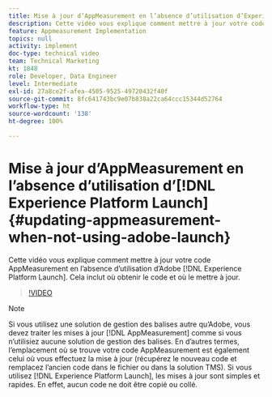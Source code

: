 ```yaml
---
title: Mise à jour d’AppMeasurement en l’absence d’utilisation d’Experience Platform Launch
description: Cette vidéo vous explique comment mettre à jour votre code AppMeasurement en l’absence d’utilisation d’Experience Platform Launch. Cela inclut où obtenir le code et où le mettre à jour.
feature: Appmeasurement Implementation
topics: null
activity: implement
doc-type: technical video
team: Technical Marketing
kt: 1848
role: Developer, Data Engineer
level: Intermediate
exl-id: 27a8ce2f-afea-4505-9525-49720432f40f
source-git-commit: 8fc641743bc9e07b838a22ca64ccc15344d52764
workflow-type: ht
source-wordcount: '138'
ht-degree: 100%

---
```


# Mise à jour d’AppMeasurement en l’absence d’utilisation d’[!DNL Experience Platform Launch] {#updating-appmeasurement-when-not-using-adobe-launch}

Cette vidéo vous explique comment mettre à jour votre code AppMeasurement en l’absence d’utilisation d’Adobe [!DNL Experience Platform Launch]. Cela inclut où obtenir le code et où le mettre à jour.

>[!VIDEO](https://video.tv.adobe.com/v/25913/?quality=12&learn=on)

>[!NOTE]
>
>Si vous utilisez une solution de gestion des balises autre qu’Adobe, vous devez traiter les mises à jour [!DNL AppMeasurement] comme si vous n’utilisiez aucune solution de gestion des balises. En d’autres termes, l’emplacement où se trouve votre code AppMeasurement est également celui où vous effectuez la mise à jour (récupérez le nouveau code et remplacez l’ancien code dans le fichier ou dans la solution TMS). Si vous utilisez [!DNL Experience Platform Launch], les mises à jour sont simples et rapides. En effet, aucun code ne doit être copié ou collé.
